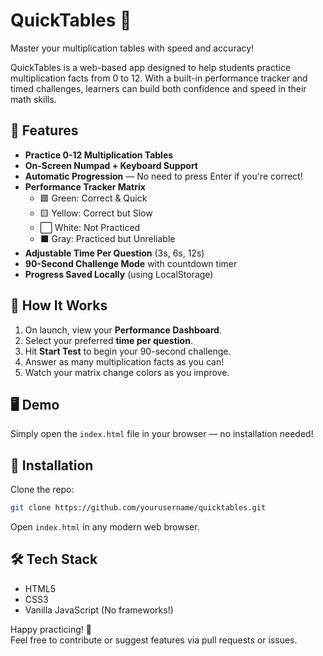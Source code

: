 # QuickTables 🚀
Master your multiplication tables with speed and accuracy!

QuickTables is a web-based app designed to help students practice multiplication facts from 0 to 12. With a built-in performance tracker and timed challenges, learners can build both confidence and speed in their math skills.

## 🎯 Features
- **Practice 0-12 Multiplication Tables**  
- **On-Screen Numpad + Keyboard Support**  
- **Automatic Progression** — No need to press Enter if you're correct!  
- **Performance Tracker Matrix**  
   - 🟩 Green: Correct & Quick  
   - 🟨 Yellow: Correct but Slow  
   - ⬜ White: Not Practiced  
   - ⬛ Gray: Practiced but Unreliable  
- **Adjustable Time Per Question** (3s, 6s, 12s)  
- **90-Second Challenge Mode** with countdown timer  
- **Progress Saved Locally** (using LocalStorage)

## 🚦 How It Works
1. On launch, view your **Performance Dashboard**.
2. Select your preferred **time per question**.
3. Hit **Start Test** to begin your 90-second challenge.
4. Answer as many multiplication facts as you can!
5. Watch your matrix change colors as you improve.

## 🖥️ Demo
Simply open the `index.html` file in your browser — no installation needed!

## 📂 Installation
Clone the repo:
```bash
git clone https://github.com/yourusername/quicktables.git
```
Open `index.html` in any modern web browser.

## 🛠️ Tech Stack
- HTML5
- CSS3
- Vanilla JavaScript (No frameworks!)

Happy practicing! 🎉  
Feel free to contribute or suggest features via pull requests or issues.


